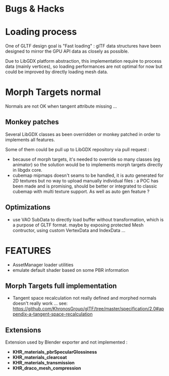 # Bugs & Hacks

# Loading process

One of GLTF design goal is "Fast loading" : glTF data structures have been designed to mirror the GPU API data as closely as possible.

Due to LibGDX platform abstraction, this implementation require to process data (mainly vertices), so loading performances are not optimal for now but could be improved by directly loading mesh data.

# Morph Targets normal

Normals are not OK when tangent attribute missing ... 

## Monkey patches

Several LibGDX classes as been overridden or monkey patched in order to implements all features.

Some of them could be pull up to LibGDX repository via pull request :

* because of morph targets, it's needed to override so many classes (eg animator) so the solution
would be to implements morph targets directly in libgdx core.
* cubemap mipmaps doesn't seams to be handled, it is auto generated for 2D textures but no way
to upload manually individual files : a POC has been made and is promising, should be better or integrated
to classic cubemap with multi texture support. As well as auto gen feature ?

## Optimizations

- use VAO SubData to directly load buffer without transformation, which is a purpose of GLTF format.
  maybe by exposing protected Mesh contructor, using custom VertexData and IndexData ...

# FEATURES

* AssetManager loader utilities
* emulate default shader based on some PBR information

## Morph Targets full implementation

- Tangent space recalculation not really defined and morphed normals doesn't really work ...
  see: https://github.com/KhronosGroup/glTF/tree/master/specification/2.0#appendix-a-tangent-space-recalculation

## Extensions

Extension used by Blender exporter and not implemented :

* **KHR_materials_pbrSpecularGlossiness**
* **KHR_materials_clearcoat** 
* **KHR_materials_transmission** 
* **KHR_draco_mesh_compression**  

